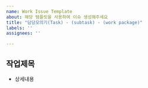 ```yaml
---
name: Work Issue Template
about: 해당 템플릿을 사용하여 이슈 생성해주세요
title: "담당모의기(Task) - (subtask) - (work package)"
labels: ''
assignees: ''

---
```


## 작업제목

- 상세내용
